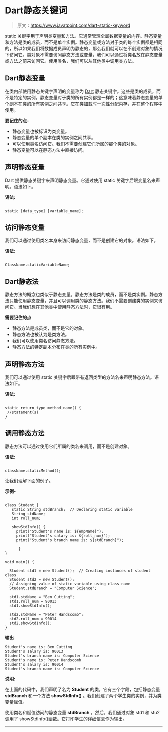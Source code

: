 # Dart静态关键词

> 原文：<https://www.javatpoint.com/dart-static-keyword>

static 关键字用于声明类变量和方法。它通常管理全局数据变量的内存。静态变量和方法是类的成员，而不是单个实例。静态变量或方法对于类的每个实例都是相同的，所以如果我们将数据成员声明为静态的，那么我们就可以在不创建对象的情况下访问它。类对象不需要访问静态方法或变量，我们可以通过将类名放在静态变量或方法之前来访问它。使用类名，我们可以从其他类中调用类方法。

## Dart静态变量

在类内部使用静态关键字声明的变量称为 [Dart](https://www.javatpoint.com/dart-programming) 静态关键字。这些是类的成员，而不是特定的实例。静态变量对于类的所有实例都是一样的；这意味着静态变量的单个副本在类的所有实例之间共享。它在类加载时一次性分配内存，并在整个程序中使用。

**要记住的点-**

*   静态变量也被标识为类变量。
*   静态变量的单个副本在类的实例之间共享。
*   可以使用类名访问它。我们不需要创建它们所属的那个类的对象。
*   静态变量可以在静态方法中直接访问。

## 声明静态变量

Dart 提供静态关键字来声明静态变量。它通过使用 static 关键字后跟变量名来声明。语法如下。

**语法:**

```

static [data_type] [variable_name];

```

## 访问静态变量

我们可以通过使用类名本身来访问静态变量，而不是创建它的对象。语法如下。

**语法:**

```

ClassName.staticVariableName;

```

## Dart静态法

静态方法的概念也类似于静态变量。静态方法是类的成员，而不是类实例。静态方法只能使用静态变量，并且可以调用类的静态方法。我们不需要创建类的实例来访问它。当我们想在其他类中使用静态方法时，它很有用。

**需要记住的点**

*   静态方法是成员类，而不是它的对象。
*   静态方法也被认为是类方法。
*   我们可以使用类名访问静态方法。
*   静态方法的特定副本分布在类的所有实例中。

## 声明静态方法

我们可以通过使用 static 关键字后跟带有返回类型的方法名来声明静态方法。语法如下。

**语法:**

```

static return_type method_name() {
 //statement(s)
}

```

## 调用静态方法

静态方法可以通过使用它们所属的类名来调用，而不是创建对象。

**语法:**

```

className.staticMethod();

```

让我们理解下面的例子。

**示例-**

```

class Student {
   static String stdBranch;  // Declaring static variable
   String stdName;
   int roll_num;

   showStdInfo() {
     print("Student's name is: ${empName}");
     print("Student's salary is: ${roll_num}");
     print("Student's branch name is: ${stdBranch}");

      }
}

void main() {

  Student std1 = new Student();  // Creating instances of student class 
  Student std2 = new Student();
  // Assigning value of static variable using class name 
  Student.stdBranch = "Computer Science";

  std1.stdName = "Ben Cutting";
  std1.roll_num = 90013
  std1.showStdInfo();

  std2.stdName = "Peter Handscomb";
  std2.roll_num = 90014
  std2.showStdInfo();
}

```

**输出**

```
Student's name is: Ben Cutting
Student's salary is: 90013
Student's branch name is: Computer Science
Student's name is: Peter Handscomb
Student's salary is: 90014
Student's branch name is: Computer Science

```

**说明:**

在上面的代码中，我们声明了名为 **Student** 的类，它有三个字段，包括静态变量 **stdBranch** 和一个方法 **showStdInfo()** 。我们创建了两个学生类的实例，并为类变量赋值。

使用类名和赋值访问的静态变量 **stdBranch** 。然后，我们通过对象 std1 和 stu2 调用了 showStdInfo()函数。它打印学生的详细信息作为输出。

* * *